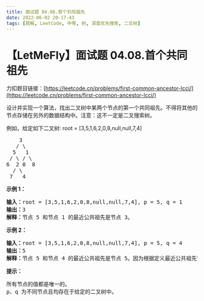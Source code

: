 ```yaml
---
title: 面试题 04.08.首个共同祖先
date: 2022-06-02 20-17-43
tags: [题解, LeetCode, 中等, 树, 深度优先搜索, 二叉树]
---
```


# 【LetMeFly】面试题 04.08.首个共同祖先

力扣题目链接：[https://leetcode.cn/problems/first-common-ancestor-lcci/](https://leetcode.cn/problems/first-common-ancestor-lcci/)

<p>设计并实现一个算法，找出二叉树中某两个节点的第一个共同祖先。不得将其他的节点存储在另外的数据结构中。注意：这不一定是二叉搜索树。</p>

<p>例如，给定如下二叉树: root = [3,5,1,6,2,0,8,null,null,7,4]</p>

<pre>
    3
   / \
  5   1
 / \ / \
6  2 0  8
  / \
 7   4
</pre>

<p><strong>示例 1：</strong></p>

<pre>
<strong>输入：</strong>root = [3,5,1,6,2,0,8,null,null,7,4], p = 5, q = 1
<strong>输出：</strong>3
<strong>解释：</strong>节点 5 和节点 1 的最近公共祖先是节点 3。</pre>

<p><strong>示例 2：</strong></p>

<pre>
<strong>输入：</strong>root = [3,5,1,6,2,0,8,null,null,7,4], p = 5, q = 4
<strong>输出：</strong>5
<strong>解释：</strong>节点 5 和节点 4 的最近公共祖先是节点 5。因为根据定义最近公共祖先节点可以为节点本身。</pre>

<p><strong>提示：</strong></p>

<pre>
所有节点的值都是唯一的。
p、q 为不同节点且均存在于给定的二叉树中。</pre>


    